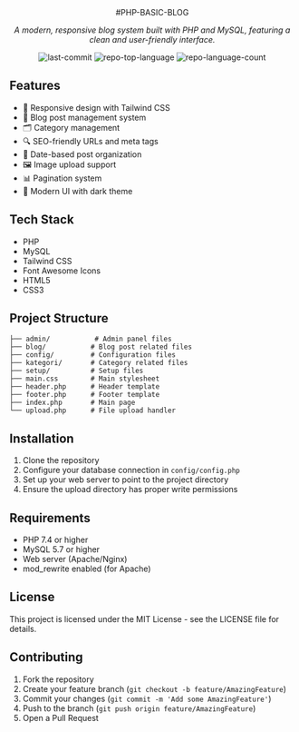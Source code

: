 <div align="center">
#PHP-BASIC-BLOG

<em>A modern, responsive blog system built with PHP and MySQL, featuring a clean and user-friendly interface.</em>

<img src="https://img.shields.io/github/last-commit/HarunBulbull/php-basic-blog?style=flat&logo=git&logoColor=white&color=0080ff" alt="last-commit">
<img src="https://img.shields.io/github/languages/top/HarunBulbull/php-basic-blog?style=flat&color=0080ff" alt="repo-top-language">
<img src="https://img.shields.io/github/languages/count/HarunBulbull/php-basic-blog?style=flat&color=0080ff" alt="repo-language-count">
</div>



## Features

- 📱 Responsive design with Tailwind CSS
- 📝 Blog post management system
- 🗂️ Category management
- 🔍 SEO-friendly URLs and meta tags
- 📅 Date-based post organization
- 🖼️ Image upload support
- 📊 Pagination system
- 🎨 Modern UI with dark theme

## Tech Stack

- PHP
- MySQL
- Tailwind CSS
- Font Awesome Icons
- HTML5
- CSS3

## Project Structure

```
├── admin/           # Admin panel files
├── blog/           # Blog post related files
├── config/         # Configuration files
├── kategori/       # Category related files
├── setup/          # Setup files
├── main.css        # Main stylesheet
├── header.php      # Header template
├── footer.php      # Footer template
├── index.php       # Main page
└── upload.php      # File upload handler
```

## Installation

1. Clone the repository
2. Configure your database connection in `config/config.php`
3. Set up your web server to point to the project directory
4. Ensure the upload directory has proper write permissions

## Requirements

- PHP 7.4 or higher
- MySQL 5.7 or higher
- Web server (Apache/Nginx)
- mod_rewrite enabled (for Apache)

## License

This project is licensed under the MIT License - see the LICENSE file for details.

## Contributing

1. Fork the repository
2. Create your feature branch (`git checkout -b feature/AmazingFeature`)
3. Commit your changes (`git commit -m 'Add some AmazingFeature'`)
4. Push to the branch (`git push origin feature/AmazingFeature`)
5. Open a Pull Request 
